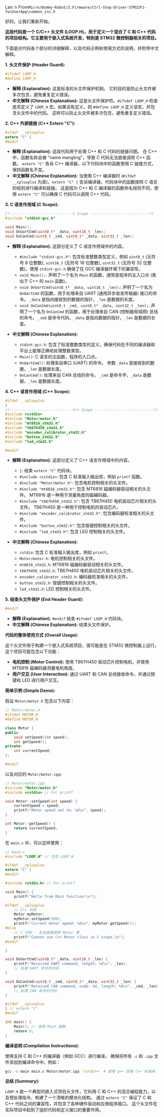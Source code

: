 Lan: `h` From`Micro/Dummy-Robot/2.Firmware/Ctrl-Step-Driver-STM32F1-fw\UserApp\common_inc.h`

好的，让我们重新开始。

**这段代码是一个 C/C++ 头文件 (LOOP.H)，用于定义一个混合了 C 和 C++ 代码的项目结构。它主要用于嵌入式系统开发，特别是 STM32 微控制器相关的项目。**

下面是对代码各个部分的详细解释，以及代码示例和使用方式的说明，并附带中文解释。

**1. 头文件保护 (Header Guard):**

```c
#ifndef LOOP_H
#define LOOP_H
```

*   **解释 (Explanation):** 这是标准的头文件保护机制。 它的目的是防止头文件被多次包含，避免重复定义错误。
*   **中文解释 (Chinese Explanation):** 这是头文件保护符。`#ifndef LOOP_H` 检查是否定义了 `LOOP_H` 宏。如果没有定义，则 `#define LOOP_H` 定义该宏，并包含头文件中的代码。 这样可以防止头文件被多次包含，避免重复定义错误。

**2. C++ 外部链接 (C++ Extern "C"):**

```c
#ifdef __cplusplus
extern "C" {
#endif
```

*   **解释 (Explanation):** 这段代码用于处理 C++ 和 C 代码的链接问题。 在 C++ 中，函数名称会被 "name mangling"，导致 C 代码无法直接调用 C++ 函数。 `extern "C"` 告诉 C++ 编译器，以下代码块中的函数使用 C 链接方式，保持函数名不变。
*   **中文解释 (Chinese Explanation):**  当使用 C++ 编译器时 (`#ifdef __cplusplus` 为真)，`extern "C" {`  告诉编译器，代码块中的函数按照 C 语言的规则进行编译和链接。 这是因为 C++ 和 C 编译器的函数命名规则不同，使用 `extern "C"` 可以确保 C 代码可以调用 C++ 代码。

**3. C 语言作用域 (C Scope):**

```c
/*---------------------------- C Scope ---------------------------*/
#include "stdint-gcc.h"

void Main();
void OnUartCmd(uint8_t* _data, uint16_t _len);
void OnCanCmd(uint8_t _cmd, uint8_t* _data, uint32_t _len);
```

*   **解释 (Explanation):**  这部分定义了 C 语言作用域中的内容。
    *   `#include "stdint-gcc.h"`: 包含标准整数类型定义，例如 `uint8_t` (无符号 8 位整数), `uint16_t` (无符号 16 位整数), `uint32_t` (无符号 32 位整数)。使用 `stdint-gcc.h` 确保了在 GCC 编译器环境下的兼容性。
    *   `void Main();`: 声明了一个名为 `Main` 的函数，通常是程序的主入口点 (类似于 C++ 的 `main` 函数)。
    *   `void OnUartCmd(uint8_t* _data, uint16_t _len);`: 声明了一个名为 `OnUartCmd` 的函数，用于处理来自 UART (通用异步收发传输器) 接口的命令。 `_data` 是指向接收到的数据的指针，`_len` 是数据的长度。
    *   `void OnCanCmd(uint8_t _cmd, uint8_t* _data, uint32_t _len);`: 声明了一个名为 `OnCanCmd` 的函数，用于处理来自 CAN (控制器局域网) 总线的命令。 `_cmd` 是命令代码，`_data` 是指向数据的指针，`_len` 是数据的长度。

*   **中文解释 (Chinese Explanation):**
    *   `stdint-gcc.h`: 包含了标准整数类型的定义，确保代码在不同的编译器和平台上能够正确地处理整数类型。
    *   `Main()`:  C 语言的主函数，程序的入口点。
    *   `OnUartCmd()`:  处理来自串口 (UART) 的命令。 参数 `_data` 是接收到的数据，`_len` 是数据长度。
    *   `OnCanCmd()`: 处理来自 CAN 总线的命令。 `_cmd` 是命令字，`_data` 是数据，`_len` 是数据长度。

**4. C++ 语言作用域 (C++ Scope):**

```c
#ifdef __cplusplus
}
/*---------------------------- C++ Scope ---------------------------*/
#include <cstdio>
#include "Motor/motor.h"
#include "mt6816_stm32.h"
#include "tb67h450_stm32.h"
#include "encoder_calibrator_stm32.h"
#include "button_stm32.h"
#include "led_stm32.h"

#endif
```

*   **解释 (Explanation):** 这部分定义了 C++ 语言作用域中的内容。
    *   `}`:  结束 `extern "C"` 代码块。
    *   `#include <cstdio>`: 包含 C 标准输入输出库，例如 `printf` 函数。
    *   `#include "Motor/motor.h"`: 包含电机控制相关的头文件。
    *   `#include "mt6816_stm32.h"`: 包含 MT6816 磁编码器驱动相关的头文件。  MT6816 是一种用于测量角度的磁编码器。
    *   `#include "tb67h450_stm32.h"`: 包含 TB67H450 电机驱动芯片相关的头文件。 TB67H450 是一种用于控制电机的驱动芯片。
    *   `#include "encoder_calibrator_stm32.h"`: 包含编码器校准相关的头文件。
    *   `#include "button_stm32.h"`: 包含按键控制相关的头文件。
    *   `#include "led_stm32.h"`: 包含 LED 控制相关的头文件。

*   **中文解释 (Chinese Explanation):**
    *   `cstdio`:  包含 C 标准输入输出库，例如 `printf`。
    *   `Motor/motor.h`: 电机控制相关的头文件。
    *   `mt6816_stm32.h`:  MT6816 磁编码器驱动相关的头文件。
    *   `tb67h450_stm32.h`: TB67H450 电机驱动芯片相关的头文件。
    *   `encoder_calibrator_stm32.h`: 编码器校准相关的头文件。
    *   `button_stm32.h`: 按键控制相关的头文件。
    *   `led_stm32.h`: LED 控制相关的头文件。

**5. 结束头文件保护 (End Header Guard):**

```c
#endif
```

*   **解释 (Explanation):**  `#endif` 结束 `#ifndef LOOP_H` 代码块。
*   **中文解释 (Chinese Explanation):** 结束头文件保护。

**代码的整体使用方式 (Overall Usage):**

这个头文件用于构建一个嵌入式系统项目，很可能是在 STM32 微控制器上运行。 这个项目可能包含以下功能：

*   **电机控制 (Motor Control):** 使用 TB67H450 驱动芯片控制电机，并使用 MT6816 磁编码器测量电机角度。
*   **用户交互 (User Interaction):** 通过 UART 和 CAN 总线接收命令，并通过按键和 LED 进行用户交互。

**简单示例 (Simple Demo):**

假设 `Motor/motor.h` 包含以下内容：

```c++
// Motor/motor.h
#ifndef MOTOR_H
#define MOTOR_H

class Motor {
public:
    void setSpeed(int speed);
    int getSpeed();
private:
    int currentSpeed;
};

#endif
```

以及对应的 `Motor/motor.cpp`:

```c++
// Motor/motor.cpp
#include "Motor/motor.h"
#include <cstdio> // For printf

void Motor::setSpeed(int speed) {
    currentSpeed = speed;
    printf("Motor speed set to: %d\n", speed);
}

int Motor::getSpeed() {
    return currentSpeed;
}
```

在 `main.c` 中，可以这样使用：

```c
// main.c
#include "LOOP.H" // 包含 LOOP.H

#ifdef __cplusplus
extern "C" {
#endif

#include <stdio.h> // For printf

void Main() {
    printf("Hello from Main function!\n");

#ifdef __cplusplus
    // C++ 代码
    Motor myMotor;
    myMotor.setSpeed(100);
    printf("Current motor speed: %d\n", myMotor.getSpeed());
#else
    // C 代码 - 无法直接调用 Motor 类
    printf("Cannot use C++ Motor class in C scope.\n");
#endif

}

void OnUartCmd(uint8_t* _data, uint16_t _len) {
    printf("Received UART command, length: %d\n", _len);
    // 处理 UART 命令的代码
}

void OnCanCmd(uint8_t _cmd, uint8_t* _data, uint32_t _len) {
    printf("Received CAN command, code: %d, length: %d\n", _cmd, _len);
    // 处理 CAN 命令的代码
}

#ifdef __cplusplus
} // extern "C"
#endif

int main() {
    Main(); // 调用 Main 函数
    return 0;
}
```

**编译说明 (Compilation Instructions):**

使用支持 C 和 C++ 的编译器（例如 GCC）进行编译。  确保将所有 `.c` 和 `.cpp` 文件添加到编译命令中。例如：

```bash
gcc -o main main.c Motor/motor.cpp -lstdc++  # 使用 g++ 链接 C++ 标准库
```

**总结 (Summary):**

`LOOP.H` 是一个典型的嵌入式项目头文件，它利用 C 和 C++ 的混合编程能力，以及预处理指令，构建了一个清晰的模块化结构。  通过 `extern "C"`  保证了 C 和 C++ 代码之间的兼容性，并包含了各种硬件驱动和应用程序接口。  这个头文件在实际项目中起到了组织代码和定义接口的重要作用。